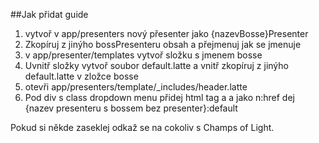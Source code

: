 ##Jak přidat guide
 1. vytvoř v app/presenters nový přesenter jako {nazevBosse}Presenter
 2. Zkopíruj z jinýho bossPresenteru obsah a přejmenuj jak se jmenuje
 3. v app/presenter/templates vytvoř složku s jmenem bosse
 4. Uvnitř složky vytvoř soubor default.latte a vnitř zkopíruj z jinýho default.latte v zložce bosse
 5. otevři app/presenters/template/_includes/header.latte
 6. Pod div s class dropdown menu přidej html tag a a jako n:href dej {nazev presenteru s bossem bez presenter}:default
 
 Pokud si někde zaseklej odkaž se na cokoliv s Champs of Light.